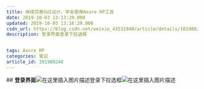 ```yaml
---
title: 继续完善GUI设计，学会使用Axure RP工具
date: 2019-10-03 13:13:20.000
updated: 2019-10-03 13:16:29.000
csdn_url: https://blog.csdn.net/weixin_43531940/article/details/101988248
description: 登录界面登录下拉选框


tags: Axure RP
categories: 笔记
article_id: 101988248
---
```

﻿##  **登录界面**![在这里插入图片描述](https://img-blog.csdnimg.cn/20191003131310438.png?x-oss-process=image/watermark,type_ZmFuZ3poZW5naGVpdGk,shadow_10,text_aHR0cHM6Ly9ibG9nLmNzZG4ubmV0L3dlaXhpbl80MzUzMTk0MA==,size_16,color_FFFFFF,t_70)登录下拉选框![在这里插入图片描述](http://img.yayi.site/csdn/20191003131508371.png-watermaskStyle)
